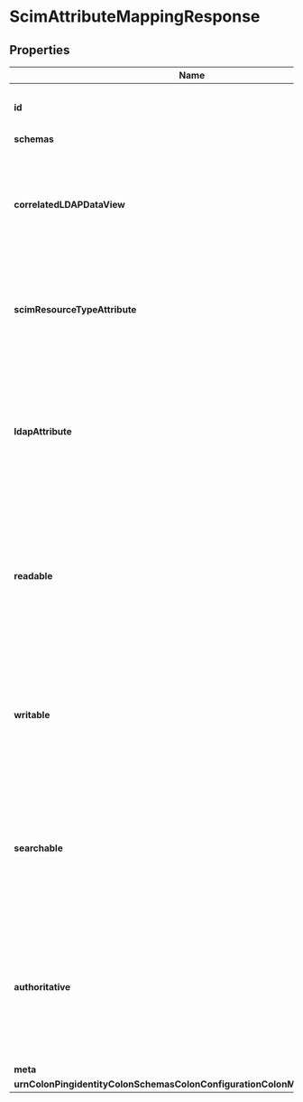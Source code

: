 

# ScimAttributeMappingResponse


## Properties

| Name | Type | Description | Notes |
|------------ | ------------- | ------------- | -------------|
|**id** | **String** | Name of the SCIM Attribute Mapping |  |
|**schemas** | **List&lt;EnumscimAttributeMappingSchemaUrn&gt;** |  |  [optional] |
|**correlatedLDAPDataView** | **String** | The Correlated LDAP Data View that persists the mapped SCIM Resource Type attribute(s). |  [optional] |
|**scimResourceTypeAttribute** | **String** | The attribute path of SCIM Resource Type attributes to be mapped. |  |
|**ldapAttribute** | **String** | The LDAP attribute to be mapped, or the path to a specific field of an LDAP attribute with the JSON object attribute syntax. |  |
|**readable** | **Boolean** | Specifies whether the mapping is used to map from LDAP attribute to SCIM Resource Type attribute in a read operation. |  [optional] |
|**writable** | **Boolean** | Specifies that the mapping is used to map from SCIM Resource Type attribute to LDAP attribute in a write operation. |  [optional] |
|**searchable** | **Boolean** | Specifies that the mapping is used to map from SCIM Resource Type attribute to LDAP attribute in a search filter. |  [optional] |
|**authoritative** | **Boolean** | Specifies that the mapping is authoritative over other mappings for the same SCIM Resource Type attribute (for read operations). |  [optional] |
|**meta** | [**MetaMeta**](MetaMeta.md) |  |  [optional] |
|**urnColonPingidentityColonSchemasColonConfigurationColonMessagesColon20** | [**MetaUrnPingidentitySchemasConfigurationMessages20**](MetaUrnPingidentitySchemasConfigurationMessages20.md) |  |  [optional] |



